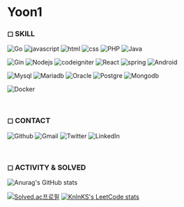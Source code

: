 #  Yoon1 
<!--
**yoon1/yoon1** is a ✨ _special_ ✨ repository because its `README.md` (this file) appears on your GitHub profile.

Here are some ideas to get you started:

- 🔭 I’m currently working on ...
- 🌱 I’m currently learning ...
- 👯 I’m looking to collaborate on ...
- 🤔 I’m looking for help with ...
- 💬 Ask me about ...
- 📫 How to reach me: ...
- 😄 Pronouns: ...
- ⚡ Fun fact: ...
-->

### ◻ SKILL

![Go](https://img.shields.io/badge/Go-47B5D8?style=for-the-badge&logo=go&logoColor=white)
![javascript](https://img.shields.io/badge/JavaScript-323330?style=for-the-badge&logo=javascript&logoColor=F7DF1E)
![html](https://img.shields.io/badge/HTML5-E34F26?style=for-the-badge&logo=html5&logoColor=white)
![css](https://img.shields.io/badge/CSS3-1572B6?style=for-the-badge&logo=css3&logoColor=white)
![PHP](https://img.shields.io/badge/PHP-777BB4?style=for-the-badge&logo=php&logoColor=white)
![Java](https://img.shields.io/badge/Java-ED8B00?style=for-the-badge&logo=java&logoColor=white)

![Gin](https://img.shields.io/badge/Gin-19196F?style=for-the-badge&logo=gin&logoColor=white)
![Nodejs](https://img.shields.io/badge/Node.js-339933?style=for-the-badge&logo=nodedotjs&logoColor=white)
![codeigniter](https://img.shields.io/badge/Codeigniter-EF4223?style=for-the-badge&logo=codeigniter&logoColor=white)
![React](https://img.shields.io/badge/React-20232A?style=for-the-badge&logo=react&logoColor=61DAFB)
![spring](https://img.shields.io/badge/Spring-6DB33F?style=for-the-badge&logo=spring&logoColor=white)
![Android](https://img.shields.io/badge/Android_Studio-3DDC84?style=for-the-badge&logo=android-studio&logoColor=white)

![Mysql](https://img.shields.io/badge/MySQL-00000F?style=for-the-badge&logo=mysql&logoColor=white)
![Mariadb](https://img.shields.io/badge/MariaDB-002F43?style=for-the-badge&logo=mariadb&logoColor=white)
![Oracle](https://img.shields.io/badge/Oracle-F80000?style=for-the-badge&logo=oracle&logoColor=black)
![Postgre](https://img.shields.io/badge/PostgreSQL-316192?style=for-the-badge&logo=postgresql&logoColor=white)
![Mongodb](https://img.shields.io/badge/MongoDB-white?style=for-the-badge&logo=mongodb&logoColor=4EA94B)

![Docker](https://img.shields.io/badge/docker-%230db7ed.svg?style=for-the-badge&logo=docker&logoColor=white)

<br>

### ◻ CONTACT 
![Github](https://img.shields.io/badge/GitHub-100000?style=for-the-badge&logo=github&logoColor=white)
![Gmail](https://img.shields.io/badge/Gmail-D14836?style=for-the-badge&logo=gmail&logoColor=white)
![Twitter](https://img.shields.io/badge/Twitter-1DA1F2?style=for-the-badge&logo=twitter&logoColor=white)
![LinkedIn](https://img.shields.io/badge/LinkedIn-0077B5?style=for-the-badge&logo=linkedin&logoColor=white)

<br>

### ◻ ACTIVITY & SOLVED
![Anurag's GitHub stats](https://github-readme-stats.vercel.app/api?username=yoon1&show_icons=true&hide=stars)

[![Solved.ac프로필](http://mazassumnida.wtf/api/generate_badge?boj=afternoon)](https://solved.ac/afternoon)
[![KnlnKS's LeetCode stats](https://leetcode-stats-six.vercel.app/api?username=yoon0)](https://github.com/KnlnKS/leetcode-stats)




